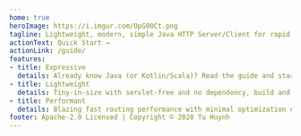 ```yaml
---
home: true
heroImage: https://i.imgur.com/OpG00Ct.png
tagline: Lightweight, modern, simple Java HTTP Server/Client for rapid development in the API era
actionText: Quick Start →
actionLink: /guide/
features:
- title: Expressive
  details: Already know Java (or Kotlin/Scala)? Read the guide and start building things in no time!
- title: Lightweight
  details: Tiny-in-size with servlet-free and no dependency, build and start are really fast
- title: Performant
  details: Blazing fast routing performance with minimal optimization efforts and reactive support out-of-the-box
footer: Apache-2.0 Licensed | Copyright © 2020 Tu Huynh
---
```

